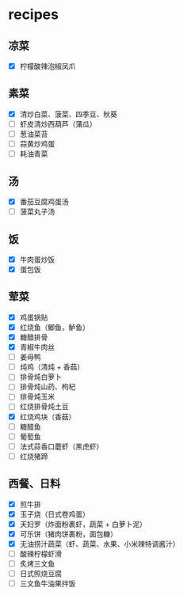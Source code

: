 # recipes

## 凉菜
- [x] 柠檬酸辣泡椒凤爪

## 素菜
- [x] 清炒白菜、菠菜、四季豆、秋葵
- [ ] 虾皮清炒西葫芦（蒲瓜）
- [ ] 葱油菜苔
- [ ] 蒜黄炒鸡蛋
- [ ] 耗油青菜

## 汤
- [x] 番茄豆腐鸡蛋汤
- [ ] 菠菜丸子汤

## 饭
- [x] 牛肉蛋炒饭
- [x] 蛋包饭

## 荤菜
- [x] 鸡蛋锅贴
- [x] 红烧鱼（鲫鱼，鲈鱼）
- [x] 糖醋排骨
- [x] 青椒牛肉丝
- [ ] 姜母鸭
- [ ] 炖鸡（清炖 + 香菇）
- [ ] 排骨炖白萝卜
- [ ] 排骨炖山药、枸杞
- [ ] 排骨炖玉米
- [ ] 红烧排骨炖土豆
- [x] 红烧鸡块（香菇）
- [ ] 糖醋鱼
- [ ] 葡萄鱼
- [ ] 法式蒜香口蘑虾（黑虎虾）
- [ ] 红烧猪蹄

## 西餐、日料
- [x] 煎牛排
- [x] 玉子烧（日式卷鸡蛋）
- [x] 天妇罗（炸面粉裹虾，蔬菜 + 白萝卜泥）
- [x] 可乐饼（猪肉饼裹粉，面包糠）
- [x] 无油捞汁蔬菜（虾、蔬菜、水果、小米辣特调酱汁）
- [ ] 酸辣柠檬虾滑
- [ ] 炙烤三文鱼
- [ ] 日式照烧豆腐
- [ ] 三文鱼牛油果拌饭
